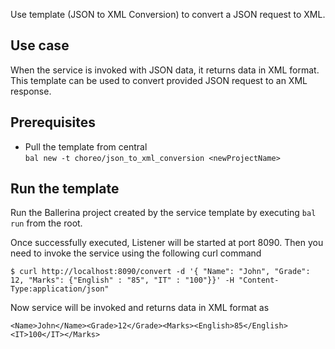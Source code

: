 Use template (JSON to XML Conversion) to convert a JSON request to XML.

## Use case
When the service is invoked with JSON data, it returns data in XML format. This template can be used to convert provided JSON request to an XML response. 

## Prerequisites
* Pull the template from central  
`bal new -t choreo/json_to_xml_conversion <newProjectName>`

## Run the template
Run the Ballerina project created by the service template by executing `bal run` from the root.

Once successfully executed, Listener will be started at port 8090. Then you need to invoke the service using the following curl command
```
$ curl http://localhost:8090/convert -d '{ "Name": "John", "Grade": 12, "Marks": {"English" : "85", "IT" : "100"}}' -H "Content-Type:application/json"
```
Now service will be invoked and returns data in XML format as 
```
<Name>John</Name><Grade>12</Grade><Marks><English>85</English><IT>100</IT></Marks>
```